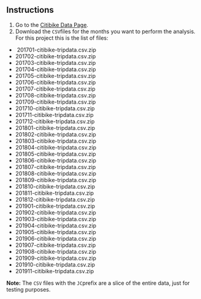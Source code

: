 ## Instructions
1. Go to the [Citibike Data Page](https://s3.amazonaws.com/tripdata/index.html).
2. Download the `CSV`files for the months you want to perform the analysis. For this project this is the list of files:
-  201701-citibike-tripdata.csv.zip
- 201702-citibike-tripdata.csv.zip
- 201703-citibike-tripdata.csv.zip
- 201704-citibike-tripdata.csv.zip
- 201705-citibike-tripdata.csv.zip
- 201706-citibike-tripdata.csv.zip
- 201707-citibike-tripdata.csv.zip
- 201708-citibike-tripdata.csv.zip
- 201709-citibike-tripdata.csv.zip
- 201710-citibike-tripdata.csv.zip
- 201711-citibike-tripdata.csv.zip
- 201712-citibike-tripdata.csv.zip
- 201801-citibike-tripdata.csv.zip
- 201802-citibike-tripdata.csv.zip
- 201803-citibike-tripdata.csv.zip
- 201804-citibike-tripdata.csv.zip
- 201805-citibike-tripdata.csv.zip
- 201806-citibike-tripdata.csv.zip
- 201807-citibike-tripdata.csv.zip
- 201808-citibike-tripdata.csv.zip
- 201809-citibike-tripdata.csv.zip
- 201810-citibike-tripdata.csv.zip
- 201811-citibike-tripdata.csv.zip
- 201812-citibike-tripdata.csv.zip
- 201901-citibike-tripdata.csv.zip
- 201902-citibike-tripdata.csv.zip
- 201903-citibike-tripdata.csv.zip
- 201904-citibike-tripdata.csv.zip
- 201905-citibike-tripdata.csv.zip
- 201906-citibike-tripdata.csv.zip
- 201907-citibike-tripdata.csv.zip
- 201908-citibike-tripdata.csv.zip
- 201909-citibike-tripdata.csv.zip
- 201910-citibike-tripdata.csv.zip
- 201911-citibike-tripdata.csv.zip

**Note:** The `CSV` files with the `JC`prefix are a slice of the entire data, just for testing purposes.
